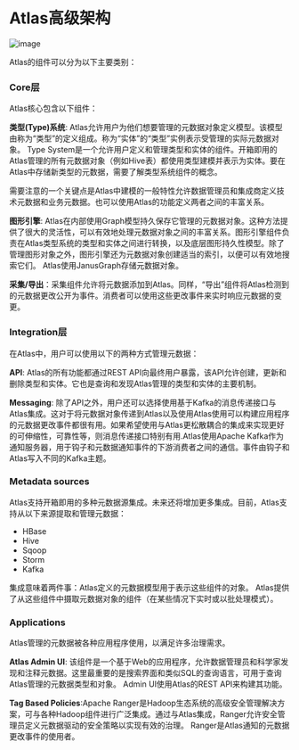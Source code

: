 # Atlas高级架构

![image](https://atlas.apache.org/images/twiki/architecture.png)

Atlas的组件可以分为以下主要类别：

### Core层
Atlas核心包含以下组件：

**类型(Type)系统**: Atlas允许用户为他们想要管理的元数据对象定义模型。该模型由称为“类型”的定义组成。称为“实体”的“类型”实例表示受管理的实际元数据对象。 Type System是一个允许用户定义和管理类型和实体的组件。开箱即用的Atlas管理的所有元数据对象（例如Hive表）都使用类型建模并表示为实体。要在Atlas中存储新类型的元数据，需要了解类型系统组件的概念。

需要注意的一个关键点是Atlas中建模的一般特性允许数据管理员和集成商定义技术元数据和业务元数据。也可以使用Atlas的功能定义两者之间的丰富关系。

**图形引擎**: Atlas在内部使用Graph模型持久保存它管理的元数据对象。这种方法提供了很大的灵活性，可以有效地处理元数据对象之间的丰富关系。图形引擎组件负责在Atlas类型系统的类型和实体之间进行转换，以及底层图形持久性模型。除了管理图形对象之外，图形引擎还为元数据对象创建适当的索引，以便可以有效地搜索它们。 Atlas使用JanusGraph存储元数据对象。

**采集/导出**：采集组件允许将元数据添加到Atlas。同样，“导出”组件将Atlas检测到的元数据更改公开为事件。消费者可以使用这些更改事件来实时响应元数据的变更。

### Integration层
在Atlas中，用户可以使用以下的两种方式管理元数据：

**API**: Atlas的所有功能都通过REST API向最终用户暴露，该API允许创建，更新和删除类型和实体。它也是查询和发现Atlas管理的类型和实体的主要机制。

**Messaging**: 
除了API之外，用户还可以选择使用基于Kafka的消息传递接口与Atlas集成。这对于将元数据对象传递到Atlas以及使用Atlas使用可以构建应用程序的元数据更改事件都很有用。如果希望使用与Atlas更松散耦合的集成来实现更好的可伸缩性，可靠性等，则消息传递接口特别有用.Atlas使用Apache Kafka作为通知服务器，用于钩子和元数据通知事件的下游消费者之间的通信。事件由钩子和Atlas写入不同的Kafka主题。

### Metadata sources
Atlas支持开箱即用的多种元数据源集成。未来还将增加更多集成。目前，Atlas支持从以下来源提取和管理元数据：
- HBase
- Hive
- Sqoop
- Storm
- Kafka

集成意味着两件事：Atlas定义的元数据模型用于表示这些组件的对象。 Atlas提供了从这些组件中摄取元数据对象的组件（在某些情况下实时或以批处理模式）。

### Applications
Atlas管理的元数据被各种应用程序使用，以满足许多治理需求。

**Atlas Admin UI**: 该组件是一个基于Web的应用程序，允许数据管理员和科学家发现和注释元数据。这里最重要的是搜索界面和类似SQL的查询语言，可用于查询Atlas管理的元数据类型和对象。 Admin UI使用Atlas的REST API来构建其功能。

**Tag Based Policies**:Apache Ranger是Hadoop生态系统的高级安全管理解决方案，可与各种Hadoop组件进行广泛集成。通过与Atlas集成，Ranger允许安全管理员定义元数据驱动的安全策略以实现有效的治理。 Ranger是Atlas通知的元数据更改事件的使用者。